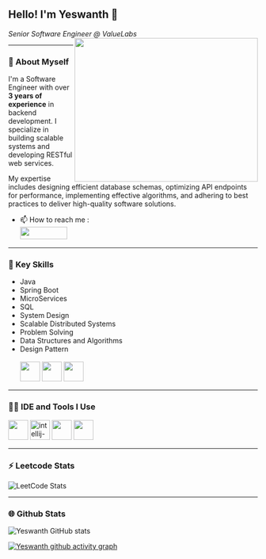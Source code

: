 ## Hello! I'm Yeswanth 👋

*Senior Software Engineer @ ValueLabs*
<img align="right" width="370" height="290" src="https://i.pinimg.com/originals/47/f0/34/47f0342cec72b800463bf003eac1257e.gif">

---
### 👨 About Myself
I'm a Software Engineer with over **3 years of experience** in backend development. I specialize in building scalable systems and developing RESTful web services. 

My expertise includes designing efficient database schemas, optimizing API endpoints for performance, implementing effective algorithms, and adhering to best practices to deliver high-quality software solutions.

- 📫 How to reach me :
<br /> []() [<img height="25" width="95" src="https://img.shields.io/badge/LinkedIn-0077B5?style=for-the-badge&logo=linkedin&logoColor=white" />](https://www.linkedin.com/in/yeswanth3/)

---
### 🚀 Key Skills
- Java
- Spring Boot
- MicroServices
- SQL
- System Design
- Scalable Distributed Systems
- Problem Solving
- Data Structures and Algorithms
- Design Pattern
<br /> <br />  <img height="40" width="40" src="https://img.icons8.com/color/48/000000/java-coffee-cup-logo.png" /> <img height="40" width="40" src="https://img.icons8.com/color/48/000000/spring-logo.png"/> <img height="40" width="40" src="https://img.icons8.com/color/48/000000/mysql-logo.png"/> 
 
---
### 👨‍💻 IDE and Tools I Use
 <img height="40" src="https://img.icons8.com/officel/480/null/java-eclipse.png"/> <img width="40" height="40" src="https://img.icons8.com/color/48/intellij-idea.png" alt="intellij-idea"/>  <img height="40" width="40" src="https://img.icons8.com/color/48/000000/visual-studio-code-2019.png"/>  <img height="40" width="40" src="https://img.icons8.com/color/50/000000/git.png"/>

---
### ⚡ Leetcode Stats
![LeetCode Stats](https://leetcard.jacoblin.cool/yeswanth1632001?theme=dark&font=Noto%20Sans%20Armenian&ext=heatmap)

---
### 🌐 Github Stats
![Yeswanth GitHub stats](https://github-readme-stats.vercel.app/api?username=Yeswanth2001&theme=dark&show_icons=true&&hide=issues,contribs)

[![Yeswanth github activity graph](https://github-readme-activity-graph.vercel.app/graph?username=Yeswanth2001&bg_color=000000&color=ffffff&line=51f565&point=ffffff&area=true&hide_border=true)](https://github.com/ashutosh00710/github-readme-activity-graph)

